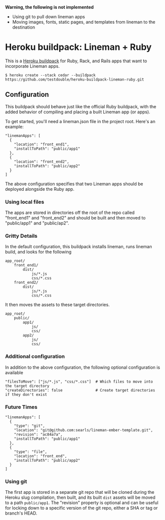 **Warning, the following is not implemented**
* Using git to pull down lineman apps
* Moving images, fonts, static pages, and templates from lineman to the destination

# Heroku buildpack: Lineman + Ruby

This is a [Heroku buildpack](http://devcenter.heroku.com/articles/buildpacks) for Ruby, Rack, and Rails apps that want to incorporate Lineman apps.

```
$ heroku create --stack cedar --buildpack https://github.com/testdouble/heroku-buildpack-lineman-ruby.git
```

## Configuration

This buildpack should behave just like the official Ruby buildpack, with the added behavior of compiling and placing a built Lineman app (or apps).

To get started, you'll need a lineman.json file in the project root. Here's an example:

```
"linemanApps": [
  {
    "location": "front_end1",
    "installToPath": "public/app1"
  },
  {
    "location": "front_end2",
    "installToPath": "public/app2"
  }
]
```

The above configuration specifies that two Lineman apps should be deployed alongside the Ruby app.

### Using local files

The apps are stored in directories off the root of the repo called "front_end1" and "front_end2" and should be built and then moved to "public/app1" and "public/ap2".

### Gritty Details

In the default configuration, this buildpack installs lineman, runs lineman build, and looks for the following

```
app_root/
    front_end1/
        dist/
            js/*.js
            css/*.css
    front_end2/
        dist/
            js/*.js
            css/*.css
```

It then moves the assets to these target directories.

```
app_root/
    public/
        app1/
            js/
            css/
        app2/
            js/
            css/
```

### Additional configuration
In addition to the above configuration, the following optional configuration is available

```
"filesToMove": ["js/*.js", "css/*.css"]  # Which files to move into the target directory
"createDirectories": false               # Create target directories if they don't exist
```

### Future Times

```
"linemanApps": [
  {
    "type": "git",
    "location": "git@github.com:searls/lineman-ember-template.git",
    "revision": "ac84a7a",
    "installToPath": "public/app1"
  },
  {
    "type": "file",
    "location": "front_end",
    "installToPath": "public/app2"
  }
]
```

### Using git

The first app is stored in a separate git repo that will be cloned during the Heroku slug compilation, then built, and its built `dist` assets will be moved to a path `public/app1`. The "revision" property is optional and can be useful for locking down to a specific version of the git repo, either a SHA or tag or branch's HEAD.
